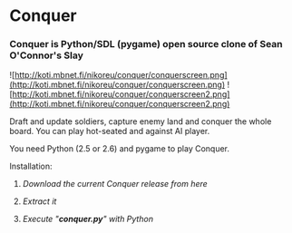 # Conquer #

### Conquer is Python/SDL (pygame) open source clone of Sean O'Connor's Slay ###

![http://koti.mbnet.fi/nikoreu/conquer/conquerscreen.png](http://koti.mbnet.fi/nikoreu/conquer/conquerscreen.png)
![http://koti.mbnet.fi/nikoreu/conquer/conquerscreen2.png](http://koti.mbnet.fi/nikoreu/conquer/conquerscreen2.png)

Draft and update soldiers, capture enemy land and conquer the whole board. You can play hot-seated and against AI player.

You need Python (2.5 or 2.6) and pygame to play Conquer.



Installation:

1) _Download the current Conquer release from here_

2) _Extract it_

3) _Execute "**conquer.py**" with Python_